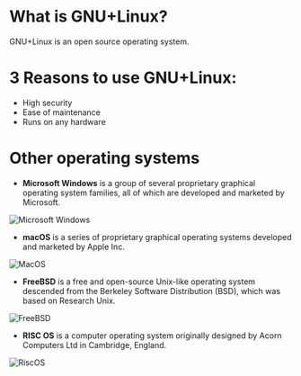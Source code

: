 # What is GNU+Linux?
GNU+Linux is an open source operating system.
# 3 Reasons to use GNU+Linux:
* High security
* Ease of maintenance
* Runs on any hardware
# Other operating systems
* **Microsoft Windows** is a group of several proprietary graphical operating system families, all of which are developed and marketed by Microsoft.

![Microsoft Windows](https://rb.gy/nljodf)
 
* **macOS** is a series of proprietary graphical operating systems developed and marketed by Apple Inc. 

![MacOS](https://rb.gy/q3jjer)

* **FreeBSD** is a free and open-source Unix-like operating system descended from the Berkeley Software Distribution (BSD), which was based on Research Unix.

![FreeBSD](https://rb.gy/dxyip6)

* **RISC OS** is a computer operating system originally designed by Acorn Computers Ltd in Cambridge, England.

![RiscOS](https://rb.gy/mif4d4)
 
